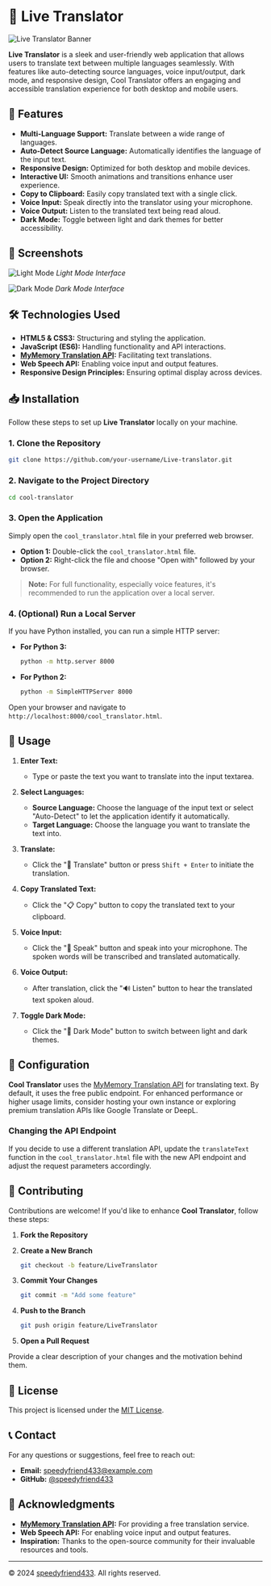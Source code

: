 # 🌟 Live Translator

![Live Translator Banner](assets/banner.png)

**Live Translator** is a sleek and user-friendly web application that allows users to translate text between multiple languages seamlessly. With features like auto-detecting source languages, voice input/output, dark mode, and responsive design, Cool Translator offers an engaging and accessible translation experience for both desktop and mobile users.

## 🚀 Features

- **Multi-Language Support:** Translate between a wide range of languages.
- **Auto-Detect Source Language:** Automatically identifies the language of the input text.
- **Responsive Design:** Optimized for both desktop and mobile devices.
- **Interactive UI:** Smooth animations and transitions enhance user experience.
- **Copy to Clipboard:** Easily copy translated text with a single click.
- **Voice Input:** Speak directly into the translator using your microphone.
- **Voice Output:** Listen to the translated text being read aloud.
- **Dark Mode:** Toggle between light and dark themes for better accessibility.

## 📸 Screenshots

![Light Mode](assets/screenshot-light.png)
*Light Mode Interface*

![Dark Mode](assets/screenshot-dark.png)
*Dark Mode Interface*

## 🛠️ Technologies Used

- **HTML5 & CSS3:** Structuring and styling the application.
- **JavaScript (ES6):** Handling functionality and API interactions.
- **[MyMemory Translation API](https://mymemory.translated.net/doc/spec.php):** Facilitating text translations.
- **Web Speech API:** Enabling voice input and output features.
- **Responsive Design Principles:** Ensuring optimal display across devices.

## 📥 Installation

Follow these steps to set up **Live Translator** locally on your machine.

### 1. Clone the Repository

```bash
git clone https://github.com/your-username/Live-translator.git
```

### 2. Navigate to the Project Directory

```bash
cd cool-translator
```

### 3. Open the Application

Simply open the `cool_translator.html` file in your preferred web browser.

- **Option 1:** Double-click the `cool_translator.html` file.
- **Option 2:** Right-click the file and choose "Open with" followed by your browser.

> **Note:** For full functionality, especially voice features, it's recommended to run the application over a local server.

### 4. (Optional) Run a Local Server

If you have Python installed, you can run a simple HTTP server:

- **For Python 3:**

  ```bash
  python -m http.server 8000
  ```

- **For Python 2:**

  ```bash
  python -m SimpleHTTPServer 8000
  ```

Open your browser and navigate to `http://localhost:8000/cool_translator.html`.

## 📝 Usage

1. **Enter Text:**
   - Type or paste the text you want to translate into the input textarea.

2. **Select Languages:**
   - **Source Language:** Choose the language of the input text or select "Auto-Detect" to let the application identify it automatically.
   - **Target Language:** Choose the language you want to translate the text into.

3. **Translate:**
   - Click the "🔄 Translate" button or press `Shift + Enter` to initiate the translation.

4. **Copy Translated Text:**
   - Click the "📋 Copy" button to copy the translated text to your clipboard.

5. **Voice Input:**
   - Click the "🎤 Speak" button and speak into your microphone. The spoken words will be transcribed and translated automatically.

6. **Voice Output:**
   - After translation, click the "🔊 Listen" button to hear the translated text spoken aloud.

7. **Toggle Dark Mode:**
   - Click the "🌙 Dark Mode" button to switch between light and dark themes.

## 🔧 Configuration

**Cool Translator** uses the [MyMemory Translation API](https://mymemory.translated.net/doc/spec.php) for translating text. By default, it uses the free public endpoint. For enhanced performance or higher usage limits, consider hosting your own instance or exploring premium translation APIs like Google Translate or DeepL.

### Changing the API Endpoint

If you decide to use a different translation API, update the `translateText` function in the `cool_translator.html` file with the new API endpoint and adjust the request parameters accordingly.

## 🤝 Contributing

Contributions are welcome! If you'd like to enhance **Cool Translator**, follow these steps:

1. **Fork the Repository**

2. **Create a New Branch**

   ```bash
   git checkout -b feature/LiveTranslator
   ```

3. **Commit Your Changes**

   ```bash
   git commit -m "Add some feature"
   ```

4. **Push to the Branch**

   ```bash
   git push origin feature/LiveTranslator
   ```

5. **Open a Pull Request**

Provide a clear description of your changes and the motivation behind them.

## 📝 License

This project is licensed under the [MIT License](LICENSE).

## 📞 Contact

For any questions or suggestions, feel free to reach out:

- **Email:** speedyfriend433@example.com
- **GitHub:** [@speedyfriend433](https://github.com/speedyfriendree)

## 🎉 Acknowledgments

- **[MyMemory Translation API](https://mymemory.translated.net/doc/spec.php):** For providing a free translation service.
- **Web Speech API:** For enabling voice input and output features.
- **Inspiration:** Thanks to the open-source community for their invaluable resources and tools.

---

© 2024 [speedyfriend433](https://github.com/speedyfriend433). All rights reserved.
